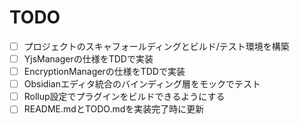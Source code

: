 # TODO

- [ ] プロジェクトのスキャフォールディングとビルド/テスト環境を構築
- [ ] YjsManagerの仕様をTDDで実装
- [ ] EncryptionManagerの仕様をTDDで実装
- [ ] Obsidianエディタ統合のバインディング層をモックでテスト
- [ ] Rollup設定でプラグインをビルドできるようにする
- [ ] README.mdとTODO.mdを実装完了時に更新